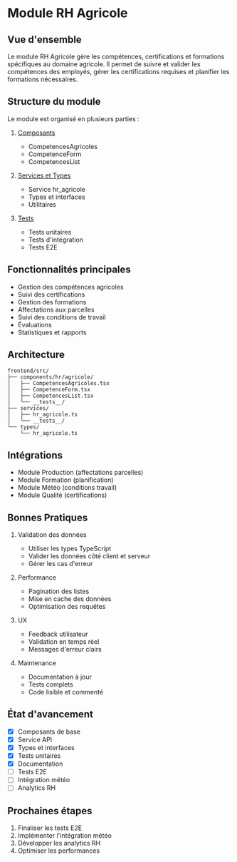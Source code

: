 # Module RH Agricole

## Vue d'ensemble

Le module RH Agricole gère les compétences, certifications et formations spécifiques au domaine agricole. Il permet de suivre et valider les compétences des employés, gérer les certifications requises et planifier les formations nécessaires.

## Structure du module

Le module est organisé en plusieurs parties :

1. [Composants](./composants.md)
   - CompetencesAgricoles
   - CompetenceForm
   - CompetencesList

2. [Services et Types](./services.md)
   - Service hr_agricole
   - Types et interfaces
   - Utilitaires

3. [Tests](./tests.md)
   - Tests unitaires
   - Tests d'intégration
   - Tests E2E

## Fonctionnalités principales

- Gestion des compétences agricoles
- Suivi des certifications
- Gestion des formations
- Affectations aux parcelles
- Suivi des conditions de travail
- Évaluations
- Statistiques et rapports

## Architecture

```
frontend/src/
├── components/hr/agricole/
│   ├── CompetencesAgricoles.tsx
│   ├── CompetenceForm.tsx
│   ├── CompetencesList.tsx
│   └── __tests__/
├── services/
│   ├── hr_agricole.ts
│   └── __tests__/
└── types/
    └── hr_agricole.ts
```

## Intégrations

- Module Production (affectations parcelles)
- Module Formation (planification)
- Module Météo (conditions travail)
- Module Qualité (certifications)

## Bonnes Pratiques

1. Validation des données
   - Utiliser les types TypeScript
   - Valider les données côté client et serveur
   - Gérer les cas d'erreur

2. Performance
   - Pagination des listes
   - Mise en cache des données
   - Optimisation des requêtes

3. UX
   - Feedback utilisateur
   - Validation en temps réel
   - Messages d'erreur clairs

4. Maintenance
   - Documentation à jour
   - Tests complets
   - Code lisible et commenté

## État d'avancement

- [x] Composants de base
- [x] Service API
- [x] Types et interfaces
- [x] Tests unitaires
- [x] Documentation
- [ ] Tests E2E
- [ ] Intégration météo
- [ ] Analytics RH

## Prochaines étapes

1. Finaliser les tests E2E
2. Implémenter l'intégration météo
3. Développer les analytics RH
4. Optimiser les performances
